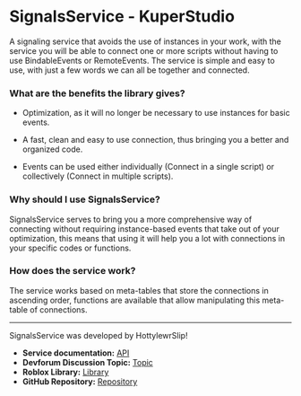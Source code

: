 # SignalsService - KuperStudio
A signaling service that avoids the use of instances in your work, with the service you will be able to connect one or more scripts without having to use BindableEvents or RemoteEvents.
The service is simple and easy to use, with just a few words we can all be together and connected.

### **What are the benefits the library gives?**
* Optimization, as it will no longer be necessary to use instances for basic events.

* A fast, clean and easy to use connection, thus bringing you a better and organized code.

* Events can be used either individually (Connect in a single script) or collectively (Connect in multiple scripts).

### **Why should I use SignalsService?**
SignalsService serves to bring you a more comprehensive way of connecting without requiring instance-based events that take out of your optimization, this means that using it will help you a lot with connections in your specific codes or functions.

### **How does the service work?**
The service works based on meta-tables that store the connections in ascending order, functions are available that allow manipulating this meta-table of connections.

---

SignalsService was developed by HottylewrSlip!

* **Service documentation:** [API](https://kuperstudio.github.io/SignalsService/)
* **Devforum Discussion Topic:** [Topic](https://devforum.roblox.com/t/1548916)
* **Roblox Library:** [Library](https://www.roblox.com/library/7715453598/SignalsService)
* **GitHub Repository:** [Repository](https://devforum.roblox.com/t/signalsservice-connect-with-us/1548916)